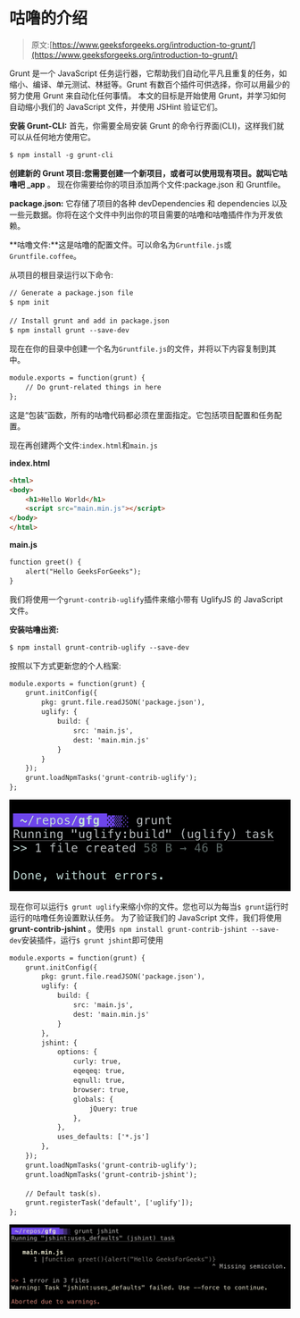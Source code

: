 # 咕噜的介绍

> 原文:[https://www.geeksforgeeks.org/introduction-to-grunt/](https://www.geeksforgeeks.org/introduction-to-grunt/)

Grunt 是一个 JavaScript 任务运行器，它帮助我们自动化平凡且重复的任务，如缩小、编译、单元测试、林挺等。Grunt 有数百个插件可供选择，你可以用最少的努力使用 Grunt 来自动化任何事情。
本文的目标是开始使用 Grunt，并学习如何自动缩小我们的 JavaScript 文件，并使用 JSHint 验证它们。

**安装 Grunt-CLI:** 首先，你需要全局安装 Grunt 的命令行界面(CLI)，这样我们就可以从任何地方使用它。

```html
$ npm install -g grunt-cli
```

**创建新的 Grunt 项目:**您需要创建一个新项目，或者可以使用现有项目。就叫它**咕噜吧 _app** 。
现在你需要给你的项目添加两个文件:package.json 和 Gruntfile。

**package.json:** 它存储了项目的各种 devDependencies 和 dependencies 以及一些元数据。你将在这个文件中列出你的项目需要的咕噜和咕噜插件作为开发依赖。

**咕噜文件:**这是咕噜的配置文件。可以命名为`Gruntfile.js`或`Gruntfile.coffee`。

从项目的根目录运行以下命令:

```html
// Generate a package.json file
$ npm init

// Install grunt and add in package.json
$ npm install grunt --save-dev
```

现在在你的目录中创建一个名为`Gruntfile.js`的文件，并将以下内容复制到其中。

```html
module.exports = function(grunt) {
    // Do grunt-related things in here
};

```

这是“包装”函数，所有的咕噜代码都必须在里面指定。它包括项目配置和任务配置。

现在再创建两个文件:`index.html`和`main.js`

**index.html**

```html
<html>
<body>
    <h1>Hello World</h1>
    <script src="main.min.js"></script>
</body>
</html>
```

**main.js**

```html
function greet() {  
    alert("Hello GeeksForGeeks");  
}  
```

我们将使用一个`grunt-contrib-uglify`插件来缩小带有 UglifyJS 的 JavaScript 文件。

**安装咕噜出资:**

```html
$ npm install grunt-contrib-uglify --save-dev
```

按照以下方式更新您的个人档案:

```html
module.exports = function(grunt) {
    grunt.initConfig({
        pkg: grunt.file.readJSON('package.json'),
        uglify: {
            build: {
                src: 'main.js',
                dest: 'main.min.js'
            }
        }
    });
    grunt.loadNpmTasks('grunt-contrib-uglify');
};
```

![uglify](img/da66361cbabf0036992546e6e020817b.png)

现在你可以运行`$ grunt uglify`来缩小你的文件。您也可以为每当`$ grunt`运行时运行的咕噜任务设置默认任务。
为了验证我们的 JavaScript 文件，我们将使用 **grunt-contrib-jshint** 。使用`$ npm install grunt-contrib-jshint --save-dev`安装插件，运行`$ grunt jshint`即可使用

```html
module.exports = function(grunt) {
    grunt.initConfig({
        pkg: grunt.file.readJSON('package.json'),
        uglify: {
            build: {
                src: 'main.js',
                dest: 'main.min.js'
            }
        },
        jshint: {
            options: {
                curly: true,
                eqeqeq: true,
                eqnull: true,
                browser: true,
                globals: {
                    jQuery: true
                },
            },
            uses_defaults: ['*.js']
        },
    });
    grunt.loadNpmTasks('grunt-contrib-uglify');
    grunt.loadNpmTasks('grunt-contrib-jshint');

    // Default task(s).
    grunt.registerTask('default', ['uglify']);
};
```

![jshint](img/d6aa8cd6822794ef7229603e8c26c404.png)
